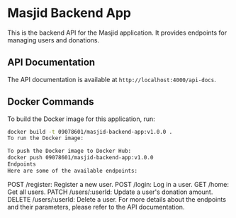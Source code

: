 
# Masjid Backend App

This is the backend API for the Masjid application. It provides endpoints for managing users and donations.

## API Documentation

The API documentation is available at `http://localhost:4000/api-docs`.

## Docker Commands

To build the Docker image for this application, run:

```sh
docker build -t 09078601/masjid-backend-app:v1.0.0 .
To run the Docker image:

To push the Docker image to Docker Hub:
docker push 09078601/masjid-backend-app:v1.0.0
Endpoints
Here are some of the available endpoints:
```
POST /register: Register a new user.
POST /login: Log in a user.
GET /home: Get all users.
PATCH /users/:userId: Update a user's donation amount.
DELETE /users/:userId: Delete a user.
For more details about the endpoints and their parameters, please refer to the API documentation.